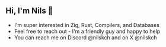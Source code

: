## Hi, I'm Nils 👋
- I'm super interested in Zig, Rust, Compilers, and Databases
- Feel free to reach out - I'm a friendly guy and happy to help
- You can reach me on Discord @nilskch and on X @nilskch
<!--
**nilskch/nilskch** is a ✨ _special_ ✨ repository because its `README.md` (this file) appears on your GitHub profile.

Here are some ideas to get you started:

- 🔭 I’m currently working on ...
- 🌱 I’m currently learning ...
- 👯 I’m looking to collaborate on ...
- 🤔 I’m looking for help with ...
- 💬 Ask me about ...
- 📫 How to reach me: ...
- 😄 Pronouns: ...
- ⚡ Fun fact: ...
-->
